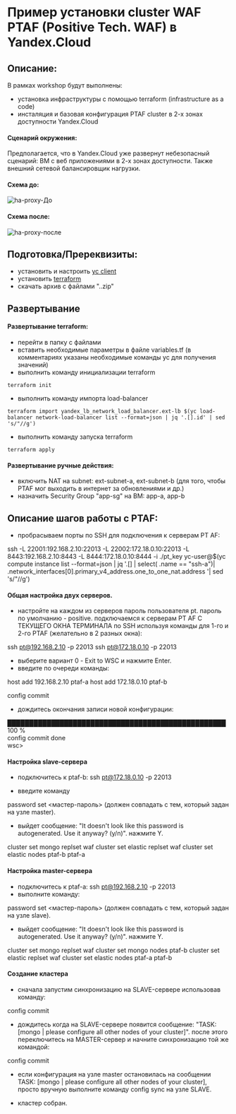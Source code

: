 # Пример установки cluster WAF PTAF (Positive Tech. WAF) в Yandex.Cloud 


## Описание:
В рамках workshop будут выполнены:
- установка инфраструктуры с помощью terraform (infrastructure as a code)
- инсталяция и базовая конфигурация PTAF cluster в 2-х зонах доступности Yandex.Cloud

#### Сценарий окружения:
Предполагается, что в Yandex.Cloud уже развернут небезопасный сценарий: ВМ с веб приложениями в 2-х зонах доступности. Также внешний сетевой балансировщик нагрузки. 


#### Схема до:
![ha-proxy-До](https://user-images.githubusercontent.com/85429798/126472644-005bc453-95c4-4f50-8a01-adcd0ece75d0.jpg)



#### Схема после:
![ha-proxy-после](https://user-images.githubusercontent.com/85429798/126472688-daa34151-9e3a-413e-a087-22bf0c18952f.jpg)



## Подготовка/Пререквизиты:
- установить и настроить [yc client](https://cloud.yandex.ru/docs/cli/quickstart)
- установить [terraform](https://www.terraform.io/downloads.html)
- скачать архив с файлами "..zip"


## Развертывание

#### Развертывание terraform:
- перейти в папку с файлами
- вставить необходимые параметры в файле variables.tf (в комментариях указаны необходимые команды yc для получения значений)
- выполнить команду инициализации terraform

```
terraform init

```
- выполнить команду импорта load-balancer

```
terraform import yandex_lb_network_load_balancer.ext-lb $(yc load-balancer network-load-balancer list --format=json | jq '.[].id' | sed 's/"//g') 
```

- выполнить команду запуска terraform
```
terraform apply
```

#### Развертывание ручные действия:
- включить NAT на subnet: ext-subnet-a, ext-subnet-b (для того, чтобы PTAF мог выходить в интернет за обновлениями и др.)
- назначить Security Group "app-sg" на ВМ: app-a, app-b



##

## Описание шагов работы с PTAF:

- пробрасываем порты по SSH для подключения к серверам PT AF:

ssh -L 22001:192.168.2.10:22013 -L 22002:172.18.0.10:22013 -L 8443:192.168.2.10:8443 -L 8444:172.18.0.10:8444 -i ./pt_key yc-user@$(yc compute instance list --format=json | jq '.[] | select( .name == "ssh-a")| .network_interfaces[0].primary_v4_address.one_to_one_nat.address '| sed 's/"//g') 


#### Общая настройка двух серверов.

- настройте на каждом из серверов пароль пользователя pt. пароль по умолчанию - positive.
подключаемся к серверам PT AF С ТЕКУЩЕГО ОКНА ТЕРМИНАЛА по SSH используя команды для 1-го и 2-го PTAF (желательно в 2 разных окна):

ssh pt@192.168.2.10 -p 22013 
ssh pt@172.18.0.10 -p 22013

- выберите вариант 0 - Exit to WSC и нажмите Enter.
- введите по очереди команды:

host add 192.168.2.10 ptaf-a
host add 172.18.0.10 ptaf-b

config commit

- дождитесь окончания записи новой конфигурации:

██████████████████████████████████████████████████ 100 %                                                                            
config commit done                                                                                                                  
wsc>


#### Настройка slave-сервера
- подключитесь к ptaf-b: 
ssh pt@172.18.0.10 -p 22013

- введите команду

password set <мастер-пароль> (должен совпадать с тем, который задан на узле master). 
 
-  выйдет сообщение: "It doesn't look like this password is autogenerated. Use it anyway? (y/n)". нажмите Y.

cluster set mongo replset waf
cluster set elastic replset waf
cluster set elastic nodes ptaf-b ptaf-a

#### Настройка master-сервера
- подключитесь к ptaf-a: 
ssh pt@192.168.2.10 -p 22013 
- выполните команду:

password set <мастер-пароль> (должен совпадать с тем, который задан на узле slave).  

-  выйдет сообщение: "It doesn't look like this password is autogenerated. Use it anyway? (y/n)". нажмите Y.

cluster set mongo replset waf
cluster set mongo nodes ptaf-b
cluster set elastic replset waf
cluster set elastic nodes  ptaf-a ptaf-b

#### Создание кластера

- сначала запустим синхронизацию на SLAVE-сервере использовав команду:

config commit

- дождитесь когда на SLAVE-сервере появится сообщение: "TASK: [mongo | please configure all other nodes of your cluster]". после этого  переключитесь на MASTER-сервер и начните синхронизацию той же командой:

config commit

- eсли конфигурация на узле master остановилась на сообщении TASK: [mongo | please configure all other nodes of your cluster], просто вручную выполните команду config sync на узле SLAVE.

- кластер собран.

